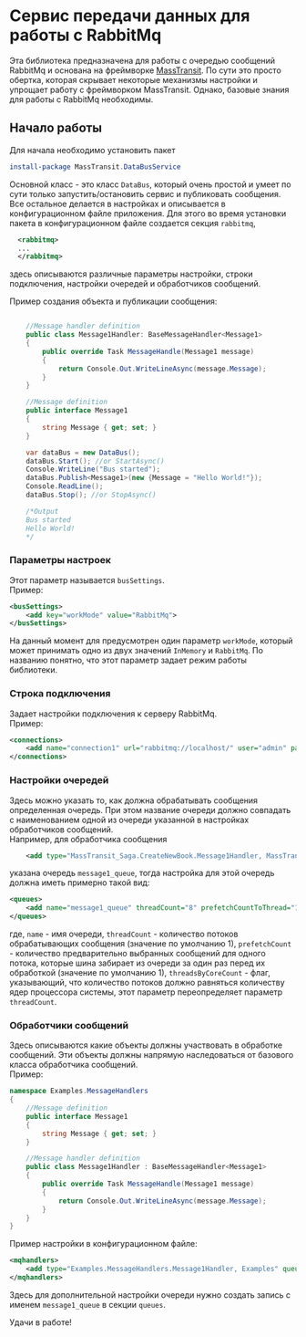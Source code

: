 # Сервис передачи данных для работы с RabbitMq

Эта библиотека предназначена для работы с очередью сообщений RabbitMq и основана на фреймворке [MassTransit](https://github.com/MassTransit/MassTransit). По сути это просто обертка, которая скрывает некоторые механизмы настройки и упрощает работу с фреймворком MassTransit. Однако, базовые знания для работы с RabbitMq необходимы.

## Начало работы

Для начала необходимо установить пакет

```powershell
install-package MassTransit.DataBusService
```

Основной класс - это класс `DataBus`, который очень простой и умеет по сути только запустить/остановить сервис и публиковать сообщения. Все остальное делается в настройках и описывается в конфигурационном файле приложения. Для этого во время установки пакета в конфигурационном файле создается секция `rabbitmq`,

```xml
  <rabbitmq>
  ...
  </rabbitmq>
```

здесь описываются различные параметры настройки, строки подключения, настройки очередей и обработчиков сообщений.

Пример создания объекта и публикации сообщения:

```csharp

    //Message handler definition
    public class Message1Handler: BaseMessageHandler<Message1>
    {
        public override Task MessageHandle(Message1 message)
        {
            return Console.Out.WriteLineAsync(message.Message);
        }
    }

    //Message definition
    public interface Message1
    {
        string Message { get; set; }
    }

    var dataBus = new DataBus();
    dataBus.Start(); //or StartAsync()
    Console.WriteLine("Bus started");
    dataBus.Publish<Message1>(new {Message = "Hello World!"});
    Console.ReadLine();
    dataBus.Stop(); //or StopAsync()

    /*Output
    Bus started
    Hello World!
    */
```

### Параметры настроек

Этот параметр называется `busSettings`.  
Пример:

```xml
<busSettings>
    <add key="workMode" value="RabbitMq">
</busSettings>
```

На данный момент для предусмотрен один параметр `workMode`, который может принимать одно из двух значений `InMemory` и `RabbitMq`. По названию понятно, что этот параметр задает режим работы библиотеки.

### Строка подключения

Задает настройки подключения к серверу RabbitMq.  
Пример:

```xml
<connections>
    <add name="connection1" url="rabbitmq://localhost/" user="admin" password="admin" />
</connections>
```

### Настройки очередей

Здесь можно указать то, как должна обрабатывать сообщения определенная очередь. При этом название очереди должно совпадать с наименованием одной из очереди указанной в настройках обработчиков сообщений.  
Например, для обработчика сообщения

```xml
    <add type="MassTransit_Saga.CreateNewBook.Message1Handler, MassTransit_Saga.CreateNewBook" queue="message1_queue" />
```

указана очередь `message1_queue`, тогда настройка для этой очередь должна иметь примерно такой вид:

```xml
<queues>
    <add name="message1_queue" threadCount="8" prefetchCountToThread="1" threadsByCoreCount="false" />
</queues>
```

где, `name` - имя очереди, `threadCount` - количество потоков обрабатывающих сообщения (значение по умолчанию 1), `prefetchCount` - количество предварительно выбранных сообщений для одного потока, которые шина забирает из очереди за один раз перед их обработкой  (значение по умолчанию 1), `threadsByCoreCount` - флаг, указывающий, что количество потоков должно равняться количеству ядер процессора системы, этот параметр переопределяет параметр `threadCount`.

### Обработчики сообщений

Здесь описываются какие объекты должны участвовать в обработке сообщений. Эти объекты должны напрямую наследоваться от базового класса обработчика сообщений.  
Пример:

```csharp
namespace Examples.MessageHandlers
{
    //Message definition
    public interface Message1
    {
        string Message { get; set; }
    }

    //Message handler definition
    public class Message1Handler : BaseMessageHandler<Message1>
    {
        public override Task MessageHandle(Message1 message)
        {
            return Console.Out.WriteLineAsync(message.Message);
        }
    }
}
```

Пример настройки в конфигурационном файле:

```xml
<mqhandlers>
    <add type="Examples.MessageHandlers.Message1Handler, Examples" queue="message1_queue"/>
</mqhandlers>
```

Здесь для дополнительной настройки очереди нужно создать запись с именем `message1_queue` в секции `queues`.

Удачи в работе!